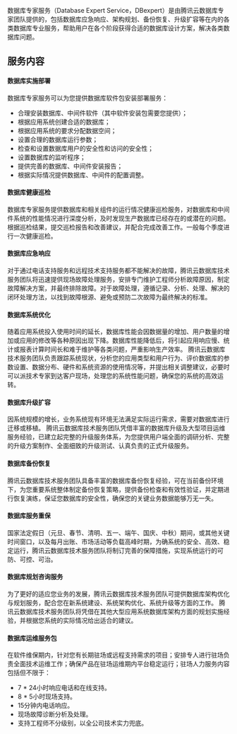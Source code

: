 数据库专家服务（Database Expert Service，DBexpert）是由腾讯云数据库专家团队提供的，包括数据库应急响应、架构规划、备份恢复、升级扩容等在内的各类数据库专业服务，帮助用户在各个阶段获得合适的数据库设计方案，解决各类数据库问题。

## 服务内容
#### 数据库实施部署
数据库专家服务可以为您提供数据库软件包安装部署服务：
- 合理安装数据库、中间件软件（其中软件安装包需要您提供）；
- 根据应用系统创建合适的数据库； 
- 根据应用系统的要求分配数据空间； 
- 设置合理的数据库运行参数； 
- 检查和设置数据库用户的安全性和访问的安全性； 
- 设置数据库的监听程序； 
- 提供完善的数据库、中间件安装报告；
- 根据实际情况提供数据库、中间件的配置调整。

#### 数据库健康巡检
数据库专家服务提供数据库和相关组件的运行情况健康巡检服务，对数据库和中间件系统的性能情况进行深度分析，及时发现生产数据库已经存在的或潜在的问题。根据巡检结果，提交巡检报告和改善建议，并配合完成改善工作。一般每个季度进行一次健康巡检。

#### 数据库应急响应
对于通过电话支持服务和远程技术支持服务都不能解决的故障，腾讯云数据库技术服务团队将迅速提供现场故障处理服务，安排专门维护工程师分析故障原因，制定故障解决方案，并最终排除故障。对于故障处理，遵循记录、分析、处理、解决的闭环处理方法，以找到故障根源、避免或预防二次故障为最终解决的标准。

#### 数据库系统优化
随着应用系统投入使用时间的延长，数据库性能会因数据量的增加、用户数量的增加或应用的修改等各种原因出现下降。数据库性能降低后，将引起应用响应慢、统计或报表计算时间长和难于维护等各类问题，严重影响生产效率。
腾讯云数据库技术服务团队负责跟踪系统现状，分析您的应用类型和用户行为、评价数据库的参数设置、数据分布、硬件和系统资源的使用情况等，并提出相关调整建议，必要时可以派技术专家到达客户现场，处理您的系统性能问题，确保您的系统的高效运转。

#### 数据库升级扩容
因系统规模的增长，业务系统现有环境无法满足实际运行需求，需要对数据库进行迁移或移植。
腾讯云数据库技术服务团队凭借丰富的数据库升级及大型项目运维服务经验，已建立起完整的升级服务体系，为您提供用户端全面的调研分析、完整的升级方案制作、全面细致的升级测试、认真负责的正式升级服务。

#### 数据库备份恢复
腾讯云数据库技术服务团队具备丰富的数据库备份恢复经验，可在当前备份环境下，为您重要系统整体制定备份恢复策略，提供备份检查和有效性验证，并定期进行恢复演练，保证您数据库的安全性，确保您的关键业务数据能够万无一失。

#### 数据库服务重保
国家法定假日（元旦、春节、清明、五一、端午、国庆、中秋）期间，或其他关键时间窗口，以及每月出账、市场活动等负载高峰时期，为确系统的安全、高效、稳定运行，腾讯云数据库技术服务团队将制订完善的保障措施，实现系统运行的可防、可控、可治。

#### 数据库规划咨询服务
为了更好的适应您业务的发展，腾讯云数据库技术服务团队可提供数据库架构优化与规划服务，配合您在新系统建设、系统架构优化、系统升级等方面的工作。
腾讯云数据库技术服务团队将凭借在其他大型应用系统数据库架构方面的规划实施经验，并根据您系统的实际情况给出适合的建议。

#### 数据库运维服务包
在软件维保期内，针对您有长期驻场或远程支持需求的项目；安排专人进行驻场负责全面技术运维工作；确保产品在驻场运维期内平台稳定运行；驻场人力服务内容包括但不限于：
- 7 * 24小时响应电话和在线支持。
- 8 * 5小时现场支持。
- 15分钟内电话响应。
- 现场故障诊断分析及处理。
- 支持工程师不分级别，以全公司技术实力兜底。
